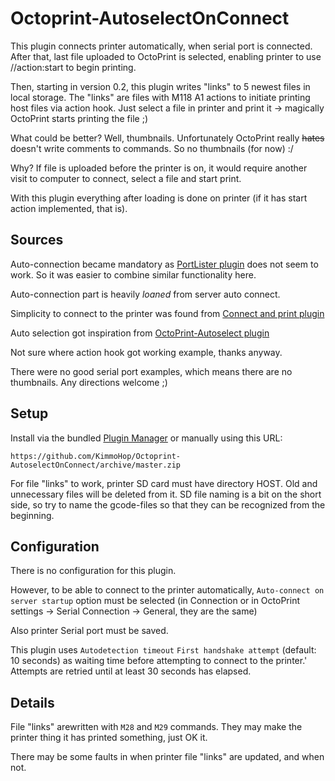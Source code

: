# Octoprint-AutoselectOnConnect

This plugin connects printer automatically, when serial port is connected.
After that, last file uploaded to OctoPrint is selected, enabling printer to use //action:start to begin printing.

Then, starting in version 0.2, this plugin writes "links" to 5 newest files in local storage.
The "links" are files with M118 A1 actions to initiate printing host files via action hook.
Just select a file in printer and print it -> magically OctoPrint starts printing the file ;)

What could be better? Well, thumbnails. Unfortunately OctoPrint really ~~hates~~ doesn't write comments to commands. So no thumbnails (for now) :/

Why? If file is uploaded before the printer is on, it would require another visit to computer to connect, select a file and start print.

With this plugin everything after loading is done on printer (if it has start action implemented, that is).

## Sources

Auto-connection became mandatory as [PortLister plugin](https://github.com/markwal/OctoPrint-PortLister/tree/master) does not seem to work. So it was easier to combine similar functionality here.

Auto-connection part is heavily _loaned_ from server auto connect.

Simplicity to connect to the printer was found from [Connect and print plugin](https://github.com/Maxinger15/connectandprint)

Auto selection got inspiration from [OctoPrint-Autoselect plugin](https://github.com/OctoPrint/OctoPrint-Autoselect)

Not sure where action hook got working example, thanks anyway.

There were no good serial port examples, which means there are no thumbnails. Any directions welcome ;)

## Setup

Install via the bundled [Plugin Manager](https://docs.octoprint.org/en/master/bundledplugins/pluginmanager.html)
or manually using this URL:

    https://github.com/KimmoHop/Octoprint-AutoselectOnConnect/archive/master.zip

For file "links" to work, printer SD card must have directory HOST. Old and unnecessary files will be deleted from it.
SD file naming is a bit on the short side, so try to name the gcode-files so that they can be recognized from the beginning.

## Configuration

There is no configuration for this plugin.

However, to be able to connect to the printer automatically,
`Auto-connect on server startup` option must be selected
(in Connection or in OctoPrint settings -> Serial Connection -> General, they are the same)

Also printer Serial port must be saved.

This plugin uses `Autodetection timeout` `First handshake attempt` (default: 10 seconds) as waiting time before attempting to connect to the printer.'
Attempts are retried until at least 30 seconds has elapsed.

## Details

File "links" arewritten with `M28` and `M29` commands. They may make the printer thing it has printed something, just OK it.

There may be some faults in when printer file "links" are updated, and when not.
